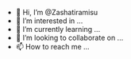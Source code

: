 - 👋 Hi, I’m @Zashatiramisu
- 👀 I’m interested in ...
- 🌱 I’m currently learning ...
- 💞️ I’m looking to collaborate on ...
- 📫 How to reach me ...

<!---
Zashatiramisu/Zashatiramisu is a ✨ special ✨ repository because its `README.md` (this file) appears on your GitHub profile.
You can click the Preview link to take a look at your changes.
--->
